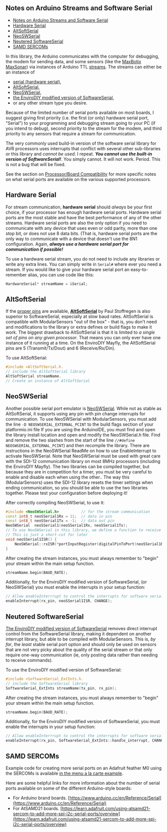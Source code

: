 [//]: # ( @page page_arduino_streams Arduino Streams and Software Serial )
## Notes on Arduino Streams and Software Serial

[//]: # ( @tableofcontents )

[//]: # ( Start GitHub Only )
- [Notes on Arduino Streams and Software Serial](#notes-on-arduino-streams-and-software-serial)
- [Hardware Serial](#hardware-serial)
- [AltSoftSerial](#altsoftserial)
- [NeoSWSerial](#neoswserial)
- [Neutered SoftwareSerial](#neutered-softwareserial)
- [SAMD SERCOMs](#samd-sercoms)

[//]: # ( End GitHub Only )

In this library, the Arduino communicates with the computer for debugging, the modem for sending data, and some sensors (like the [MaxBotix MaxSonar](https://github.com/EnviroDIY/ModularSensors/wiki/MaxBotix-MaxSonar)) via instances of Arduino TTL [streams](https://www.arduino.cc/en/Reference/Stream).
The streams can either be an instance of
- [serial (hardware serial)](https://www.arduino.cc/en/Reference/Serial),
- [AltSoftSerial](https://github.com/PaulStoffregen/AltSoftSerial),
- [NeoSWSerial](https://github.com/SRGDamia1/NeoSWSerial),
- [the EnviroDIY modified version of SoftwareSerial](https://github.com/EnviroDIY/SoftwaterSerial_ExternalInts),
- or any other stream type you desire.

Because of the limited number of serial ports available on most boards, I suggest giving first priority (i.e. the first (or only) hardware serial port, "Serial") to your programming and debugging stream going to your PC (if you intend to debug), second priority to the stream for the modem, and third priority to any sensors that require a stream for communication.

The very commonly used build-in version of the software serial library for AVR processors uses interrupts that conflict with several other sub-libraries or this library and _cannot be used_.
I repeat.
_**You cannot use the built-in version of SoftwareSerial!**_.
You simply cannot.
It will not work.
Period.
This is not a bug that will be fixed.

See the section on [Processor/Board Compatibility](https://envirodiy.github.io/ModularSensors/page_processor_compatibility.html) for more specific notes on what serial ports are available on the various supported processors.

[//]: # ( @section page_arduino_hw Hardware Serial )
## Hardware Serial

For stream communication, **hardware serial** should _always_ be your first choice, if your processor has enough hardware serial ports.
Hardware serial ports are the most stable and have the best performance of any of the other streams.
Hardware serial ports are also the only option if you need to communicate with any device that uses even or odd parity, more than one stop bit, or does not use 8 data bits.
(That is, hardware serial ports are the only way to communicate with a device that doesn't use the 8N1 configuration.
Again, _**always use a hardware serial port for communication if possible!**_

To use a hardware serial stream, you do not need to include any libraries or write any extra lines.
You can simply write in `Serial#` where ever you need a stream.
If you would like to give your hardware serial port an easy-to-remember alias, you can use code like this:

```cpp
HardwareSerial* streamName = &Serial;
```


[//]: # ( @section page_arduino_altss AltSoftSerial )
## AltSoftSerial

If the [proper pins](https://www.pjrc.com/teensy/td_libs_AltSoftSerial.html) are available, **[AltSoftSerial](https://github.com/PaulStoffregen/AltSoftSerial)** by Paul Stoffregen is also superior to SoftwareSerial, especially at slow baud rates.
AltSoftSerial is compatible with ModularSensors "out of the box" - that is, you don't need and modifications to the library or extra defines or build flags to make it work.
The biggest drawback to AltSoftSerial is that it is limited to _a single set of pins on any given processor_.
That means you can only ever have one instance of it running at a time.
On the EnviroDIY Mayfly, the AltSoftSerial pins are 5 (Transmit/Tx/Dout) and 6 (Receive/Rx/Din).

To use AltSoftSerial:

```cpp
#include <AltSoftSerial.h.
// include the AltSoftSerial library
AltSoftSerial streamName.
// Create an instance of AltSoftSerial
```


[//]: # ( @section page_arduino_neosw NeoSWSerial )
## NeoSWSerial

Another possible serial port emulator is [NeoSWSerial](https://github.com/SRGDamia1/NeoSWSerial).
While not as stable as AltSoftSerial, it supports using any pin with pin change interrupts for communication.
To use NeoSWSerial with ModularSensors, you must add the line `-D NEOSWSERIAL_EXTERNAL_PCINT` to the build flags section of your platformio.ini file
If you are using the ArduinoIDE, you must find and open the library install location and open and modify the NeoSWSerial.h file.
Find and remove the two slashes from the start of the line `//#define NEOSWSERIAL_EXTERNAL_PCINT`) and then recompile the library.
There are instructions in the NeoSWSerial ReadMe on how to use EnableInterrupt to activate NeoSWSerial.
Note that NeoSWSerial must be used with great care with the SDI-12 communication library on most 8MHz processors (including the EnviroDIY Mayfly).
The two libraries can be compiled together, but because they are in competition for a timer, you must be very careful to enable and disable each when using the other..
The way this (ModularSensors) uses the SDI-12 library resets the timer settings when ending communication, so you should be able to use the two libraries together.
Please test your configuration before deploying it!

After correctly compiling NeoSWSerial, to use it:

```cpp
#include <NeoSWSerial.h>          // for the stream communication
const int8_t neoSSerial1Rx = 11;  // data in pin
const int8_t neoSSerial1Tx = -1;  // data out pin
NeoSWSerial  neoSSerial1(neoSSerial1Rx, neoSSerial1Tx);
// To use NeoSWSerial in this library, we define a function to receive data
// This is just a short-cut for later
void neoSSerial1ISR() {
    NeoSWSerial::rxISR(*portInputRegister(digitalPinToPort(neoSSerial1Rx)));
}
```

After creating the stream instances, you must always remember to "begin" your stream within the main setup function.

```cpp
streamName.begin(BAUD_RATE);
```

Additionally, for the EnviroDIY modified version of SoftwareSerial, (or NeoSWSerial) you must enable the interrupts in your setup function:

```cpp
// Allow enableInterrrupt to control the interrupts for software serial
enableInterrupt(rx_pin, neoSSerial1ISR, CHANGE);
```


[//]: # ( @section page_arduino_ss Neutered SoftwareSerial )
## Neutered SoftwareSerial

[The EnviroDIY modified version of SoftwareSerial](https://github.com/EnviroDIY/SoftwaterSerial_ExternalInts) removes direct interrupt control from the SoftwareSerial library, making it dependent on another interrupt library, but able to be compiled with ModularSensors.
This is, _by far_, the _least_ stable serial port option and should only be used on sensors that are not very picky about the quality of the serial stream or that only require one-way communication (ie, only posting data rather than needing to receive commands).

To use the EnviroDIY modified version of SoftwareSerial:

```cpp
#include <SoftwareSerial_ExtInts.h.
// include the SoftwareSerial library
SoftwareSerial_ExtInts streamName(tx_pin, rx_pin);
```

After creating the stream instances, you must always remember to "begin" your stream within the main setup function.

```cpp
streamName.begin(BAUD_RATE);
```

Additionally, for the EnviroDIY modified version of SoftwareSerial, you must enable the interrupts in your setup function:

```cpp
// Allow enableInterrrupt to control the interrupts for software serial
enableInterrupt(rx_pin, SoftwareSerial_ExtInts::handle_interrupt, CHANGE);
```


[//]: # ( @section page_arduino_samd SAMD SERCOMs )
## SAMD SERCOMs

Example code for creating more serial ports on an Adafruit feather M0 using the SERCOMs is available [in the menu a la carte example](https://envirodiy.github.io/ModularSensors/menu_a_la_carte_8ino-example.html#enu_samd_serial_ports).

Here are some helpful links for more information about the number of serial ports available on some of the different Arduino-style boards:

- For Arduino brand boards.
[https://www.arduino.cc/en/Reference/Serial](https://www.arduino.cc/en/Reference/Serial)
- For AtSAMD21 boards.
[https://learn.adafruit.com/using-atsamd21-sercom-to-add-more-spi-i2c-serial-ports/overview](https://learn.adafruit.com/using-atsamd21-sercom-to-add-more-spi-i2c-serial-ports/overview)

